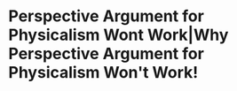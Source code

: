 # Perspective Argument for Physicalism Wont Work|Why Perspective Argument for Physicalism Won't Work!


